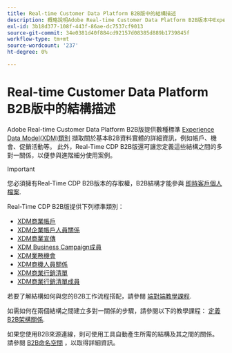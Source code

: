 ```yaml
---
title: Real-time Customer Data Platform B2B版中的結構描述
description: 概略說明Adobe Real-time Customer Data Platform B2B版本中Experience Data Model(XDM)結構之角色。
exl-id: 3b18d377-108f-443f-86ae-dc7537cf9013
source-git-commit: 34e0381d40f884cd92157d08385d889b1739845f
workflow-type: tm+mt
source-wordcount: '237'
ht-degree: 0%

---
```


# Real-time Customer Data Platform B2B版中的結構描述

Adobe Real-time Customer Data Platform B2B版提供數種標準 [Experience Data Model(XDM)類別](../../xdm/schema/composition.md#class) 擷取關於基本B2B資料實體的詳細資訊，例如帳戶、機會、促銷活動等。 此外，Real-Time CDP B2B版還可讓您定義這些結構之間的多對一關係，以便參與進階細分使用案例。

>[!IMPORTANT]
>
>您必須擁有Real-Time CDP B2B版本的存取權，B2B結構才能參與 [即時客戶個人檔案](../../profile/home.md).

Real-Time CDP B2B版提供下列標準類別：

* [XDM商業帳戶](../../xdm/classes/b2b/business-account.md)
* [XDM企業帳戶人員關係](../../xdm/classes/b2b/business-account-person-relation.md)
* [XDM商業宣傳](../../xdm/classes/b2b/business-campaign.md)
* [XDM Business Campaign成員](../../xdm/classes/b2b/business-campaign-members.md)
* [XDM業務機會](../../xdm/classes/b2b/business-opportunity.md)
* [XDM商機人員關係](../../xdm/classes/b2b/business-opportunity-person-relation.md)
* [XDM商業行銷清單](../../xdm/classes/b2b/business-marketing-list.md)
* [XDM商業行銷清單成員](../../xdm/classes/b2b/business-marketing-list-members.md)

若要了解結構如何與您的B2B工作流程搭配，請參閱 [端對端教學課程](../b2b-tutorial.md).

如需如何在兩個結構之間建立多對一關係的步驟，請參閱以下的教學課程： [定義B2B架構關係](../../xdm/tutorials/relationship-b2b.md).

如果您使用B2B來源連線，則可使用工具自動產生所需的結構及其之間的關係。 請參閱 [B2B命名空間](../../sources/connectors/adobe-applications/marketo/marketo-namespaces.md) ，以取得詳細資訊。

